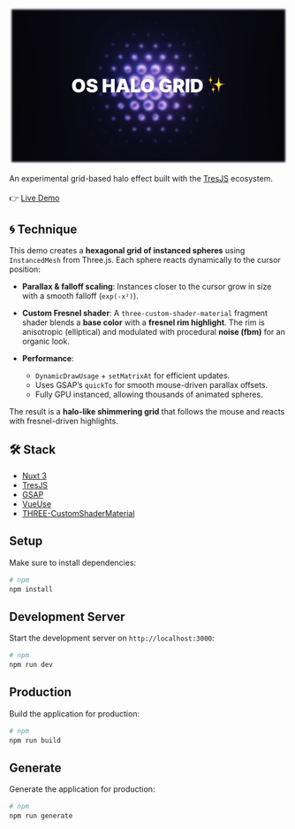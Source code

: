 ![Banner](./public/readme-banner.png)

An experimental grid-based halo effect built with the [TresJS](https://tresjs.org/) ecosystem. <br> <br>
👉 [Live Demo](https://os-grid-halo.netlify.app/)

## 🌀 Technique

This demo creates a **hexagonal grid of instanced spheres** using `InstancedMesh` from Three.js.
Each sphere reacts dynamically to the cursor position:

- **Parallax & falloff scaling**:
  Instances closer to the cursor grow in size with a smooth falloff (`exp(-x²)`).

- **Custom Fresnel shader**:
  A `three-custom-shader-material` fragment shader blends a **base color** with a **fresnel rim highlight**.
  The rim is anisotropic (elliptical) and modulated with procedural **noise (fbm)** for an organic look.

- **Performance**:
  - `DynamicDrawUsage` + `setMatrixAt` for efficient updates.
  - Uses GSAP’s `quickTo` for smooth mouse-driven parallax offsets.
  - Fully GPU instanced, allowing thousands of animated spheres.

The result is a **halo-like shimmering grid** that follows the mouse and reacts with fresnel-driven highlights.

## 🛠️ Stack

- [Nuxt 3](https://nuxt.com/)
- [TresJS](https://tresjs.org/)
- [GSAP](https://greensock.com/gsap/)
- [VueUse](https://vueuse.org/)
- [THREE-CustomShaderMaterial](https://github.com/FarazzShaikh/THREE-CustomShaderMaterial)

## Setup

Make sure to install dependencies:

```bash
# npm
npm install
```

## Development Server

Start the development server on `http://localhost:3000`:

```bash
# npm
npm run dev
```

## Production

Build the application for production:

```bash
# npm
npm run build
```

## Generate

Generate the application for production:

```bash
# npm
npm run generate
```

